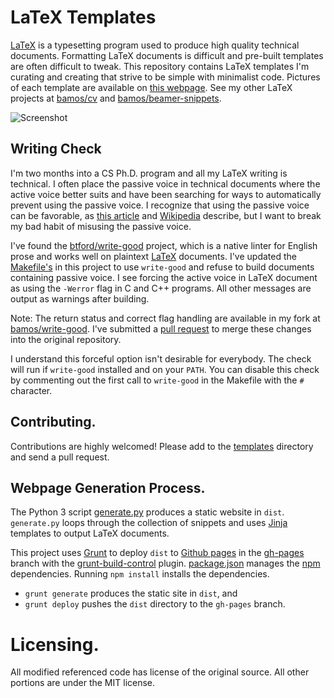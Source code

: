 # LaTeX Templates

[LaTeX][latex] is a typesetting program
used to produce high quality technical documents.
Formatting LaTeX documents is difficult and pre-built templates are
often difficult to tweak.
This repository contains LaTeX templates I'm curating and creating
that strive to be simple with minimalist code.
Pictures of each template are available on [this webpage][www].
See my other LaTeX projects at [bamos/cv][cv] and
[bamos/beamer-snippets][beamer-snippets].

![Screenshot](https://raw.githubusercontent.com/bamos/latex-templates/master/screenshot.png?raw=true)

## Writing Check
I'm two months into a CS Ph.D. program and all my LaTeX writing
is technical.
I often place the passive voice in technical documents where the active
voice better suits and have been searching for ways to automatically
prevent using the passive voice.
I recognize that using the passive voice can be favorable,
as [this article][pv1] and [Wikipedia][pv2] describe, but
I want to break my bad habit of misusing the passive voice.

I've found the [btford/write-good][write-good] project, which is a
native linter for English prose
and works well on plaintext [LaTeX][latex] documents.
I've updated the [Makefile's][make] in this project
to use `write-good` and refuse to build documents containing passive voice.
I see forcing the active voice in LaTeX document as using the
`-Werror` flag in C and C++ programs.
All other messages are output as warnings after building.

Note: The return status and correct flag handling are available in my
fork at [bamos/write-good][bamos/write-good].
I've submitted a [pull request][pr] to merge these changes into
the original repository.

I understand this forceful option isn't desirable for everybody.
The check will run if `write-good` installed and on your `PATH`.
You can disable this check by commenting out the first call to
`write-good` in the Makefile with the `#` character.

## Contributing.
Contributions are highly welcomed!
Please add to the [templates][templates] directory
and send a pull request.

## Webpage Generation Process.
The Python 3 script [generate.py][gen] produces a static website in `dist`.
`generate.py` loops through the collection of snippets and uses
[Jinja][jinja] templates to output LaTeX documents.

This project uses [Grunt][grunt] to deploy `dist` to [Github pages][ghp]
in the [gh-pages][lt-ghp] branch with the [grunt-build-control][gbc] plugin.
[package.json][pjson] manages the [npm][npm] dependencies.
Running `npm install` installs the dependencies.

+ `grunt generate` produces the static site in `dist`, and
+ `grunt deploy` pushes the `dist` directory to the `gh-pages` branch.

# Licensing.
All modified referenced code has license of the original source.
All other portions are under the MIT license.

[latex]: http://www.latex-project.org/
[www]: http://bamos.github.io/latex-templates/

[jinja]: http://jinja.pocoo.org/
[grunt]: http://gruntjs.com/
[ghp]: https://pages.github.com/
[gbc]: https://github.com/robwierzbowski/grunt-build-control
[npm]: https://www.npmjs.org/
[make]: http://www.gnu.org/software/make/

[gen]: https://github.com/bamos/latex-templates/blob/master/generate.py
[mf]: https://github.com/bamos/latex-templates/blob/master/Makefile.slides
[gf]: https://github.com/bamos/latex-templates/blob/master/Gruntfile.js
[pjson]: https://github.com/bamos/latex-templates/blob/master/package.json
[lt-ghp]: https://github.com/bamos/latex-templates/tree/gh-pages

[templates]: https://github.com/bamos/latex-templates/tree/master/templates
[write-good]: https://github.com/btford/write-good
[bamos/write-good]: https://github.com/bamos/write-good
[pr]: https://github.com/btford/write-good/pull/31

[cv]: https://github.com/bamos/cv
[beamer-snippets]: https://github.com/bamos/beamer-snippets

[pv1]: http://www.lel.ed.ac.uk/~gpullum/passive_loathing.pdf
[pv2]: http://en.wikipedia.org/wiki/English_passive_voice#Advice_in_favor_of_the_passive_voice
